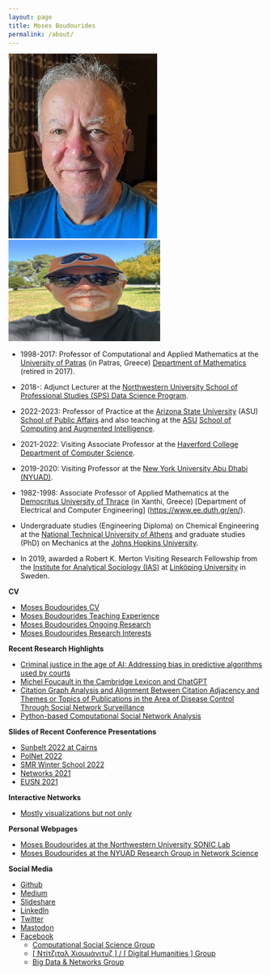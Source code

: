 ```yaml
---
layout: page
title: Moses Boudourides
permalink: /about/
---
```

![](images/MAB_Flagstaff_Sept2022small3.jpg)
<img src="images/MAB_Patrasso_April2024.jpg" alt="April 2024, Patrasso, Greece" width="300" height="200">

* 1998-2017: Professor of Computational and Applied Mathematics at the [University of Patras](https://www.upatras.gr/en/) (in Patras, Greece) [Department of Mathematics](https://thalis.math.upatras.gr/~mboudour/) (retired in 2017).

* 2018-: Adjunct Lecturer at the [Northwestern University School of Professional Studies (SPS) Data Science Program](https://sps.northwestern.edu/masters/data-science/faculty.php).

* 2022-2023: Professor of Practice at the [Arizona State University](https://www.asu.edu/) (ASU) [School of Public Affairs](https://spa.asu.edu/) and also teaching at the [ASU](https://www.asu.edu/) [School of Computing and Augmented Intelligence](https://scai.engineering.asu.edu/).

* 2021-2022: Visiting Associate Professor at the [Haverford College](https://www.haverford.edu/) [Department of Computer Science](https://www.haverford.edu/computer-science). 

* 2019-2020: Visiting Professor at the [New York University Abu Dhabi (NYUAD)](https://nyuad.nyu.edu/en/). 

* 1982-1998: Associate Professor of Applied Mathematics at the [Democritus University of Thrace](https://duth.gr/en/Home) (in Xanthi, Greece) [Department of Electrical and Computer Engineering] (https://www.ee.duth.gr/en/). 

* Undergraduate studies (Engineering Diploma) on Chemical Engineering at the [National Technical University of Athens](https://www.ntua.gr/en/) and graduate studies (PhD) on Mechanics at the [Johns Hopkins University](https://www.jhu.edu/).

* In 2019, awarded a Robert K. Merton Visiting Research Fellowship from the [Institute for Analytical Sociology (IAS)](https://liu.se/en/organisation/liu/iei/ias) at [Linköping University](https://liu.se/en) in Sweden.

**CV**
* [Moses Boudourides CV](https://www.dropbox.com/scl/fi/fg6oyy78rgzom0dtfunpc/Boudourides_CV_Oct2023.pdf?rlkey=vgo8gj1cns6r5zji4vfypwjve&dl=0)
* [Moses Boudourides Teaching Experience](https://github.com/mboudour/var/blob/master/Teaching%26Research/Boudourides%20Teaching%20Experience.pdf)
* [Moses Boudourides Ongoing Research](https://github.com/mboudour/var/blob/master/Teaching%26Research/Boudourides_ongoing_research.pdf)
* [Moses Boudourides Research Interests](https://github.com/mboudour/var/blob/master/Teaching%26Research/Boudourides%20Research%20Interests.pdf)

**Recent Research Highlights**
* [Criminal justice in the age of AI: Addressing bias in predictive algorithms used by courts](https://github.com/mboudour/var/blob/master/Boudourides_etal_CrimeJusticeInTheAgeOfAI_Draft_15Nov2023.pdf)
* [Michel Foucault in the Cambridge Lexicon and ChatGPT](https://medium.com/@mosabou/michel-foucault-in-the-cambridge-lexicon-and-chatgpt-996bb09892e0)  <!-- * [Sunbelt 2023 Workshop: Data Collection and Network Analysis of Temporal Citation Data using the Dimensions research database](https://www.insna.org/data-collection-and-network-analysis-of-temporal-citation-data-using-the-dimensions-research-database) -->
* [Citation Graph Analysis and Alignment Between Citation Adjacency and Themes or Topics of Publications in the Area of Disease Control Through Social Network Surveillance](https://link.springer.com/content/pdf/10.1007/978-3-031-07869-9_5.pdf)
* [Python-based Computational Social Network Analysis](https://nbviewer.jupyter.org/github/mboudour/var/tree/master/CompSocialNetworkAnalysis/)

**Slides of Recent Conference Presentations**
* [Sunbelt 2022 at Cairns](https://github.com/mboudour/var/blob/master/Boudourides_Slides_ApiciusRecipes_Sunbelt2022.pdf)
* [PolNet 2022](https://github.com/mboudour/var/blob/master/Lobue%26Boudourides_PolNet2022_Slides.pdf)
* [SMR Winter School 2022](https://github.com/mboudour/var/blob/master/Boudourides_TriadicEffectsInSocialNetworks.pdf)
* [Networks 2021](https://drive.google.com/drive/folders/1mq4Oo3RG6FGPRMtESC-e9BiADypsTGUM?usp=sharing)
* [EUSN 2021](https://github.com/mboudour/var/blob/master/CNAG.pdf)

**Interactive Networks**
* [Mostly visualizations but not only](https://mboudour.github.io/var/index.html)

**Personal Webpages**
* [Moses Boudourides at the Northwestern University SONIC Lab](https://sonic.northwestern.edu/home/people/affiliated-faculty/moses-boudourides/)
* [Moses Boudourides at the NYUAD Research Group in Network Science](https://sites.google.com/nyu.edu/rgns/members)

**Social Media**
* [Github](https://github.com/mboudour)
* [Medium](https://medium.com/@mosabou)
* [Slideshare](https://www.slideshare.net/MosesBoudourides)
* [LinkedIn](https://www.linkedin.com/in/moses-boudourides-24aba121/)
* [Twitter](https://twitter.com/mosabou)
* [Mastodon](https://sciences.social/@mosabou)
* [Facebook](https://www.facebook.com/moses.boudourides)
  - [Computational Social Science Group](https://www.facebook.com/groups/523771471380181/)
  - [[ Ντίτζιταλ Χιουμάνιτυζ ] / [ Digital Humanities ] Group](https://www.facebook.com/groups/1960653647501516/)
  - [Big Data & Networks Group](https://www.facebook.com/groups/925927650775110/)  <!-- - [Python programming Group](https://www.facebook.com/groups/452410538247509/) -->
